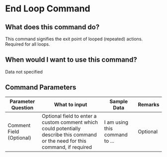 <!--TITLE: End Loop Command -->
<!-- SUBTITLE: a command in the Loop Commands group -->
# End Loop Command


## What does this command do?
This command signifies the exit point of looped (repeated) actions.  Required for all loops.


## When would I want to use this command?
Data not specified


## Command Parameters
| Parameter Question   	| What to input  	|  Sample Data 	| Remarks  	|
| ---                    | ---               | ---           | ---       |
|Comment Field (Optional)|Optional field to enter a custom comment which could potentially describe this command or the need for this command, if required|I am using this command to ...|Optional|


